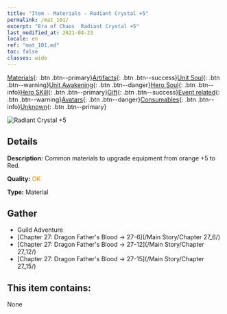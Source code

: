 ```yaml
---
title: "Item - Materials - Radiant Crystal +5"
permalink: /mat_101/
excerpt: "Era of Chaos  Radiant Crystal +5"
last_modified_at: 2021-04-23
locale: en
ref: "mat_101.md"
toc: false
classes: wide
---
```

 [Materials](/Items/){: .btn .btn--primary}[Artifacts](/Items/Artifacts/){: .btn .btn--success}[Unit Soul](/Items/UnitSoul/){: .btn .btn--warning}[Unit Awakening](/Items/UnitAwakening/){: .btn .btn--danger}[Hero Soul](/Items/HeroSoul/){: .btn .btn--info}[Hero SKill](/Items/HeroSkill/){: .btn .btn--primary}[Gift](/Items/Gift/){: .btn .btn--success}[Event related](/Items/Events/){: .btn .btn--warning}[Avatars](/Items/Avatars/){: .btn .btn--danger}[Consumables](/Items/Consumables/){: .btn .btn--info}[Unknown](/Items/Unknown/){: .btn .btn--primary}

 ![Radiant Crystal +5](/images/t/i_cailiao_shuijing3.png)

## Details
 **Description:** Common materials to upgrade equipment from orange +5 to Red.

 **Quality:** <span style="color: #FF8C00">OK</span>

 **Type:** Material

## Gather

*    Guild Adventure 
*    [Chapter 27: Dragon Father's Blood -> 27-6](/Main Story/Chapter 27_6/) 
*    [Chapter 27: Dragon Father's Blood -> 27-12](/Main Story/Chapter 27_12/) 
*    [Chapter 27: Dragon Father's Blood -> 27-15](/Main Story/Chapter 27_15/) 

## This item contains:

  None


